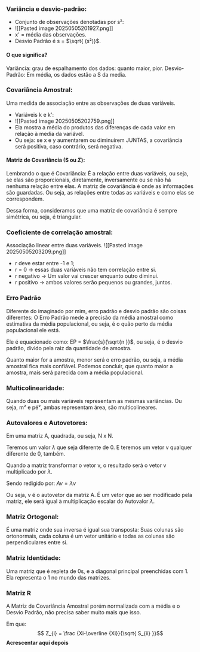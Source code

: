 ### Variância e desvio-padrão:
- Conjunto de observações denotadas por s²:
- ![[Pasted image 20250505201927.png]]
- x' = média das observações.
- Desvio Padrão é s = $\sqrt{  (s²)}$.
#### O que significa?
Variância: grau de espalhamento dos dados: quanto maior, pior.
Desvio-Padrão: Em média, os dados estão a S da media.

### Covariância Amostral:
Uma medida de associação entre as observações de duas variáveis. 
- Variáveis k e k': 
- ![[Pasted image 20250505202759.png]]
- Ela mostra a média do produtos das diferenças de cada valor em relação à media da variável.
- Ou seja: se x e y aumentarem ou diminuírem JUNTAS, a covariância será positiva, caso contrário, será negativa.
#### Matriz de Covariância (S ou $\Sigma$):
Lembrando o que é Covariância: 
É a relação entre duas variáveis, ou seja, se elas são proporcionais, diretamente, inversamente ou se não há nenhuma relação entre elas.
A matriz de covariância é onde as informações são guardadas. Ou seja, as relações entre todas as variáveis e como elas se correspondem.

Dessa forma, consideramos que uma matriz de covariância é sempre simétrica, ou seja, é triangular.

### Coeficiente de correlação amostral:
Associação linear entre duas variáveis. 
![[Pasted image 20250505203209.png]]
- r deve estar entre -1 e 1;
- r = 0 -> essas duas variáveis não tem correlação entre si.
- r negativo -> Um valor vai crescer enquanto outro diminui.
- r positivo -> ambos valores serão pequenos ou grandes, juntos.


### Erro Padrão
Diferente do imaginado por mim, erro padrão e desvio padrão são coisas diferentes:
O Erro Padrão mede a precisão da média amostral como estimativa da média populacional, ou seja, é o quão perto da média populacional ele está.

Ele é equacionado como:
EP = $\frac{s}{\sqrt{n }}$, ou seja, é o desvio padrão, divido pela raiz da quantidade de amostra.

Quanto maior for a amostra, menor será o erro padrão, ou seja, a média amostral fica mais confiável. Podemos concluir, que quanto maior a amostra, mais será parecida com a média populacional.

### Multicolinearidade:
Quando duas ou mais variáveis representam as mesmas variâncias.
Ou seja, m² e pé², ambas representam área, são multicolineares.

### Autovalores e Autovetores:
Em uma matriz A, quadrada, ou seja, N x N.

Teremos um valor $\lambda$ que seja diferente de 0.
E teremos um vetor v qualquer diferente de 0, também.

Quando a matriz transformar o vetor v, o resultado será o vetor v multiplicado por $\lambda$.

Sendo redigido por: $Av = \lambda v$

Ou seja, v é o autovetor da matriz A. É um vetor que ao ser modificado pela matriz, ele será igual à multiplicação escalar do Autovalor $\lambda$.

### Matriz Ortogonal:
É uma matriz onde sua inversa é igual sua transposta:
Suas colunas são ortonormais, cada coluna é um vetor unitário e todas as colunas são perpendiculares entre si.

### Matriz Identidade:
Uma matriz que é repleta de 0s, e a diagonal principal preenchidas com 1.
Ela representa o 1 no mundo das matrizes.

### Matriz R
A Matriz de Covariância Amostral porém normalizada com a média e o Desvio Padrão, não precisa saber muito mais que isso.

Em que: $$ Z_{i} = \frac {Xi-\overline {Xi}}{\sqrt{ S_{ii} }}$$
**Acrescentar aqui depois**